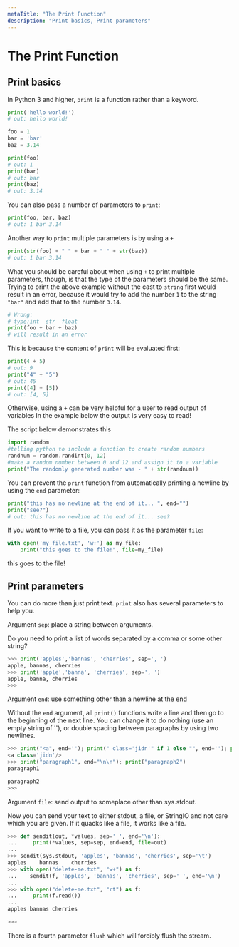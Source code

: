 ```yaml
---
metaTitle: "The Print Function"
description: "Print basics, Print parameters"
---
```


# The Print Function




## Print basics


In Python 3 and higher, `print` is a function rather than a keyword.

```py
print('hello world!')
# out: hello world!

foo = 1
bar = 'bar'
baz = 3.14

print(foo)    
# out: 1
print(bar)    
# out: bar
print(baz)
# out: 3.14

```

You can also pass a number of parameters to `print`:

```py
print(foo, bar, baz)
# out: 1 bar 3.14

```

Another way to `print` multiple parameters is by using a `+`

```py
print(str(foo) + " " + bar + " " + str(baz))
# out: 1 bar 3.14

```

What you should be careful about when using `+` to print multiple parameters, though, is that the type of the parameters should be the same. Trying to print the above example without the cast to `string` first would result in an error, because it would try to add the number `1` to the string `"bar"` and add that to the number `3.14`.

```py
# Wrong:
# type:int  str  float
print(foo + bar + baz)
# will result in an error

```

This is because the content of `print` will be evaluated first:

```py
print(4 + 5)
# out: 9
print("4" + "5")
# out: 45
print([4] + [5])
# out: [4, 5]

```

Otherwise, using a `+` can be very helpful for a user to read output of variables
In the example below the output is very easy to read!

The script below demonstrates this

```py
import random 
#telling python to include a function to create random numbers
randnum = random.randint(0, 12) 
#make a random number between 0 and 12 and assign it to a variable
print("The randomly generated number was - " + str(randnum))

```

You can prevent the `print` function from automatically printing a newline by using the `end` parameter:

```py
print("this has no newline at the end of it... ", end="")
print("see?")
# out: this has no newline at the end of it... see?

```

If you want to write to a file, you can pass it as the parameter `file`:

```py
with open('my_file.txt', 'w+') as my_file:
    print("this goes to the file!", file=my_file)

```

> 
this goes to the file!




## Print parameters


You can do more than just print text. `print` also has several parameters to help you.

Argument `sep`: place a string between arguments.

Do you need to print a list of words separated by a comma or some other string?

```py
>>> print('apples','bannas', 'cherries', sep=', ')
apple, bannas, cherries
>>> print('apple','banna', 'cherries', sep=', ')
apple, banna, cherries
>>>

```

Argument `end`: use something other than a newline at the end

Without the `end` argument, all `print()` functions write a line and then go to the beginning of the next line.  You can change it to do nothing (use an empty string of ''), or double spacing between paragraphs by using two newlines.

```py
>>> print("<a", end=''); print(" class='jidn'" if 1 else "", end=''); print("/>")
<a class='jidn'/>
>>> print("paragraph1", end="\n\n"); print("paragraph2")
paragraph1

paragraph2
>>>

```

Argument `file`: send output to someplace other than sys.stdout.

Now you can send your text to either stdout, a file, or StringIO and not care which you are given.  If it quacks like a file, it works like a file.

```py
>>> def sendit(out, *values, sep=' ', end='\n'):
...     print(*values, sep=sep, end=end, file=out)
... 
>>> sendit(sys.stdout, 'apples', 'bannas', 'cherries', sep='\t')
apples    bannas    cherries
>>> with open("delete-me.txt", "w+") as f:
...    sendit(f, 'apples', 'bannas', 'cherries', sep=' ', end='\n')
... 
>>> with open("delete-me.txt", "rt") as f:
...     print(f.read())
... 
apples bannas cherries

>>>

```

There is a fourth parameter `flush` which will forcibly flush the stream.

